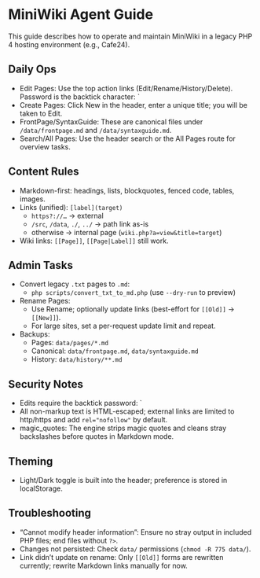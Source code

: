 # MiniWiki Agent Guide

This guide describes how to operate and maintain MiniWiki in a legacy PHP 4 hosting environment (e.g., Cafe24).

## Daily Ops
- Edit Pages: Use the top action links (Edit/Rename/History/Delete). Password is the backtick character: `
- Create Pages: Click New in the header, enter a unique title; you will be taken to Edit.
- FrontPage/SyntaxGuide: These are canonical files under `/data/frontpage.md` and `/data/syntaxguide.md`.
- Search/All Pages: Use the header search or the All Pages route for overview tasks.

## Content Rules
- Markdown-first: headings, lists, blockquotes, fenced code, tables, images.
- Links (unified): `[label](target)`
  - `https?://…` → external
  - `/src`, `/data`, `./`, `../` → path link as-is
  - otherwise → internal page (`wiki.php?a=view&title=target`)
- Wiki links: `[[Page]]`, `[[Page|Label]]` still work.

## Admin Tasks
- Convert legacy `.txt` pages to `.md`:
  - `php scripts/convert_txt_to_md.php` (use `--dry-run` to preview)
- Rename Pages:
  - Use Rename; optionally update links (best-effort for `[[Old]]` → `[[New]]`).
  - For large sites, set a per-request update limit and repeat.
- Backups:
  - Pages: `data/pages/*.md`
  - Canonical: `data/frontpage.md`, `data/syntaxguide.md`
  - History: `data/history/**.md`

## Security Notes
- Edits require the backtick password: `
- All non-markup text is HTML-escaped; external links are limited to http/https and add `rel="nofollow"` by default.
- magic_quotes: The engine strips magic quotes and cleans stray backslashes before quotes in Markdown mode.

## Theming
- Light/Dark toggle is built into the header; preference is stored in localStorage.

## Troubleshooting
- “Cannot modify header information”: Ensure no stray output in included PHP files; end files without `?>`.
- Changes not persisted: Check `data/` permissions (`chmod -R 775 data/`).
- Link didn’t update on rename: Only `[[Old]]` forms are rewritten currently; rewrite Markdown links manually for now.

